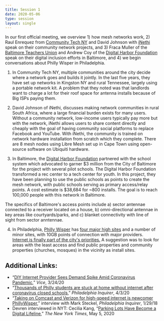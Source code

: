 ```yaml
---
title: Session 1
date: 2020-05-06
type: session
layout: single
---
```


In our first official meeting, we overview 1) how mesh networks work, 2) Raul Enrequez from [Community Tech NY](http://communitytechny.org/) and David Johnson with [iNethi](https://www.inethi.org.za/) speak on their community network projects, and 3) Fraca Muller of the [Baltimore Teachers Union](https://www.baltimoreteachers.org/) and Andrew Coy of the [Digital Harbor Foundation](https://www.digitalharbor.org/) speak on their digital inclusion efforts in Baltimore, and 4) we begin conversations about Philly Wisper in Philadelphia.

<!-- more -->

1. In Community Tech NY, multiple communities around the city decide where a network goes and builds it jointly. In the last five years, they have set up networks in Kingston NY and rural Tennessee, largely using a portable network kit. A problem that they noted was that landlords want to charge a lot for their roof space for antenna installs because of Big ISPs paying them.

2. David Johnson of iNethi, discusses making network communities in rural South Africa, where a large financial burden exists for many users. Without a community network, low-income users typically pay more but with the network, iNethi allows users to share content directly and cheaply with the goal of having community social platforms to replace Facebook and YouTube. With iNethi, the community is trained on network hardware installation from scratch which they complete. There are 8 mesh nodes using Libre Mesh set up in Cape Town using open-source software on Ubiquiti hardware.

3. In Baltimore, the [Digital Harbor Foundation](https://www.digitalharbor.org/) partnered with the school system which advocated to garner \$3 million from the City of Baltimore for the project with several pilot schools. The Digital Harbor Foundation transformed a rec center to a tech center for youth. In this project, they have been planning to use the public schools as points to create the mesh network, with public schools serving as primary access/relay points. A cost estimate is \$38,684 for ~800 installs. The goal is to reach 100,000 people with this network in Baltimore.

The specifics of Baltimore's access points include a) sector antennae connected to a receiver located on a house, b) omni-directional antennae in key areas like courtyards/parks, and c) blanket connectivity with line of sight from sector anntennae.

4. In Philadelphia, [Philly Wisper](https://phillywisper.net/) has [four major high sites](https://www.inquirer.com/philly/business/technology/phillywisper-comcast-verizon-high-speed-internet-20180129.html) and a number of minor sites, with 10GB points of connection with major providers. [Internet is finally part of the city's priorities.](https://www.inquirer.com/education/coronavirus-students-digital-divide-philadelphia-comcast-20200403.html) A suggestion was to look for areas with the least access and find public properties and community properties (churches, mosques) in the vicinity as install sites.

## Additional Links:

*   “[DIY Internet Provider Sees Demand Spike Amid Coronavirus Pandemic](https://www.vice.com/en_us/article/dygj7m/diy-internet-provider-sees-demand-spike-amid-coronavirus-pandemic),” *Vice*, 3/24/20
*   “[Thousands of Philly students are stuck at home without internet after coronavirus closed schools](https://www.inquirer.com/education/coronavirus-students-digital-divide-philadelphia-comcast-20200403.html),” *Philadelphia Inquirer*, 4/3/20
*   “[Taking on Comcast and Verizon for high-speed internet is newcomer PhillyWisper](https://www.inquirer.com/philly/business/technology/phillywisper-comcast-verizon-high-speed-internet-20180129.html),” interview with Mark Steckel, *Philadelphia Inquirer*, 1/29/18
*   Devren interviewed in NYT: Cecilia Kang, “[Parking Lots Have Become a Digital Lifeline](https://www.nytimes.com/2020/05/05/technology/parking-lots-wifi-coronavirus.html),” *The New York Times*, May 5, 2020